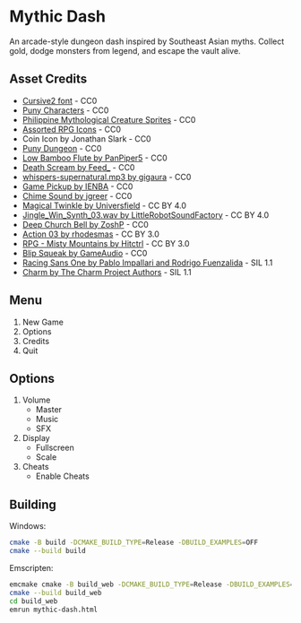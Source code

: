 # Mythic Dash

An arcade-style dungeon dash inspired by Southeast Asian myths. Collect gold, dodge monsters from legend, and escape the vault alive.

## Asset Credits

* [Cursive2 font](https://opengameart.org/content/new-original-grafx2-font-collection) - CC0
* [Puny Characters](https://merchant-shade.itch.io/16x16-puny-characters) - CC0
* [Philippine Mythological Creature Sprites](https://merchant-shade.itch.io/ph-myth-creatures) - CC0
* [Assorted RPG Icons](https://merchant-shade.itch.io/16x16-mixed-rpg-icons) - CC0
* Coin Icon by Jonathan Slark - CC0
* [Puny Dungeon](https://merchant-shade.itch.io/16x16-puny-dungeon) - CC0
* [Low Bamboo Flute by PanPiper5](https://freesound.org/people/PanPiper5/sounds/659915/) - CC0
* [Death Scream by Feed_](https://freesound.org/people/Feed_/sounds/523216/) - CC0
* [whispers-supernatural.mp3 by gigaura](https://freesound.org/people/gjgaura/sounds/466658/) - CC0
* [Game Pickup by IENBA](https://freesound.org/people/IENBA/sounds/698768/) - CC0
* [Chime Sound by jgreer](https://freesound.org/people/jgreer/sounds/333629/) - CC0
* [Magical Twinkle by Universfield](https://freesound.org/people/Universfield/sounds/758819/) - CC BY 4.0
* [Jingle_Win_Synth_03.wav by LittleRobotSoundFactory](https://freesound.org/people/LittleRobotSoundFactory/sounds/274177/) - CC BY 4.0
* [Deep Church Bell by ZoshP](https://freesound.org/people/ZoshP/sounds/530914/) - CC0
* [Action 03 by rhodesmas](https://freesound.org/people/rhodesmas/sounds/320883/) - CC BY 3.0
* [RPG - Misty Mountains by Hitctrl](https://opengameart.org/content/rpg-misty-mountains) - CC BY 3.0
* [Blip Squeak by GameAudio](https://freesound.org/people/GameAudio/sounds/220189/) - CC0
* [Racing Sans One by Pablo Impallari and Rodrigo Fuenzalida](https://fonts.google.com/specimen/Racing+Sans+One) - SIL 1.1
* [Charm by The Charm Project Authors](https://fonts.google.com/specimen/Charm) - SIL 1.1

## Menu

1. New Game
2. Options
3. Credits
4. Quit

## Options

1. Volume
   * Master
   * Music
   * SFX
2. Display
   * Fullscreen
   * Scale
3. Cheats
   * Enable Cheats

## Building

Windows:

```sh
cmake -B build -DCMAKE_BUILD_TYPE=Release -DBUILD_EXAMPLES=OFF
cmake --build build
```

Emscripten:

```sh
emcmake cmake -B build_web -DCMAKE_BUILD_TYPE=Release -DBUILD_EXAMPLES=OFF -DPLATFORM=Web
cmake --build build_web
cd build_web
emrun mythic-dash.html
```
